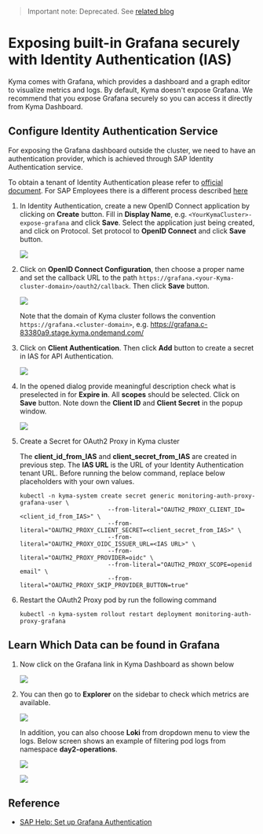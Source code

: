 > Important note: Deprecated. See [related blog](https://blogs.sap.com/2022/12/09/deprecation-of-prometheus-grafana-based-monitoring-in-sap-btp-kyma-runtime/)

# Exposing built-in Grafana securely with Identity Authentication (IAS)

Kyma comes with Grafana, which provides a dashboard and a graph editor to visualize metrics and logs. By default, Kyma doesn't expose Grafana. We recommend that you expose Grafana securely so you can access it directly from Kyma Dashboard. 

## Configure Identity Authentication Service

For exposing the Grafana dashboard outside the cluster, we need to have an authentication provider, which is achieved through SAP Identity Authentication service.

To obtain a tenant of Identity Authentication please refer to [official document](https://help.sap.com/docs/IDENTITY_AUTHENTICATION/6d6d63354d1242d185ab4830fc04feb1/93160ebd2dcb40e98aadcbb9a970f2b9.html#getting-a-tenant). For SAP Employees there is a different process described [here](https://github.tools.sap/saas-extension-on-kyma/easyfranchise-internal-appendix/blob/main/btp-kyma-day2-operations/README.md)

1. In Identity Authentication, create a new OpenID Connect application by clicking on **Create** button. Fill in **Display Name**, e.g. `<YourKymaCluster>-expose-grafana` and click **Save**. Select the application just being created, and click on Protocol. Set protocol to **OpenID Connect** and click **Save** button.

   ![](images/ias_switch_to_openid.png)

2. Click on **OpenID Connect Configuration**,  then choose a proper name and set the callback URL to the path `https://grafana.<your-Kyma-cluster-domain>/oauth2/callback`. Then click **Save** button. 

   ![](images/ias_callback_url.png)

   Note that the domain of Kyma cluster follows the convention  `https://grafana.<cluster-domain>`,  e.g. https://grafana.c-83380a9.stage.kyma.ondemand.com/

3. Click on **Client Authentication**. Then click **Add** button to create a secret in IAS for API Authentication. 

   ![](images/navigate_create_secret.png) 

4. In the opened dialog provide meaningful description check what is preselected in for **Expire in**. All **scopes** should be selected. Click on **Save** button. Note down the **Client ID** and **Client Secret** in the popup window.
   
   ![](images/create_secret.png)
5. Create a Secret for OAuth2 Proxy in Kyma cluster

   The **client_id_from_IAS** and **client_secret_from_IAS** are created in previous step. The **IAS URL** is the URL of your Identity Authentication tenant URL.
   Before running the below command, replace below placeholders with your own values.

   ```shell
   kubectl -n kyma-system create secret generic monitoring-auth-proxy-grafana-user \
   							--from-literal="OAUTH2_PROXY_CLIENT_ID=<client_id_from_IAS>" \
   							--from-literal="OAUTH2_PROXY_CLIENT_SECRET=<client_secret_from_IAS>" \
   							--from-literal="OAUTH2_PROXY_OIDC_ISSUER_URL=<IAS URL>" \
   							--from-literal="OAUTH2_PROXY_PROVIDER=oidc" \
   							--from-literal="OAUTH2_PROXY_SCOPE=openid email" \
   							--from-literal="OAUTH2_PROXY_SKIP_PROVIDER_BUTTON=true"
   ```

6. Restart the OAuth2 Proxy pod by run the following command

   ```shell
   kubectl -n kyma-system rollout restart deployment monitoring-auth-proxy-grafana
   ```
## Learn Which Data can be found in Grafana 

1. Now click on the Grafana link in Kyma Dashboard as shown below

   ![](images/GrafanaLink_dashboard.png)


2. You can then go to **Explorer** on the sidebar to check which metrics are available.

   ![](images/grafana_metrics.png)

   In addition, you can also choose **Loki** from dropdown menu to view the logs. Below screen shows an example of filtering pod logs from namespace **day2-operations**.

      ![](images/grafana_logs_config.png)

      ![](images/grafana_logs.png)

## Reference

* [SAP Help: Set up Grafana Authentication](
https://help.sap.com/docs/BTP/65de2977205c403bbc107264b8eccf4b/3e4299cfd0884c428e6b4774225638e8.html)
